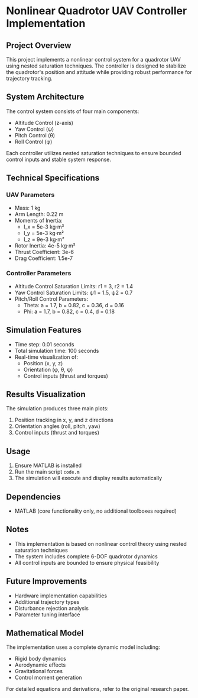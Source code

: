 # Nonlinear Quadrotor UAV Controller Implementation

## Project Overview
This project implements a nonlinear control system for a quadrotor UAV using nested saturation techniques. The controller is designed to stabilize the quadrotor's position and attitude while providing robust performance for trajectory tracking.

## System Architecture
The control system consists of four main components:
- Altitude Control (z-axis)
- Yaw Control (ψ)
- Pitch Control (θ)
- Roll Control (φ)

Each controller utilizes nested saturation techniques to ensure bounded control inputs and stable system response.

## Technical Specifications

### UAV Parameters
- Mass: 1 kg
- Arm Length: 0.22 m
- Moments of Inertia:
  - I_x = 5e-3 kg⋅m²
  - I_y = 5e-3 kg⋅m²
  - I_z = 9e-3 kg⋅m²
- Rotor Inertia: 4e-5 kg⋅m²
- Thrust Coefficient: 3e-6
- Drag Coefficient: 1.5e-7

### Controller Parameters
- Altitude Control Saturation Limits: r1 = 3, r2 = 1.4
- Yaw Control Saturation Limits: ψ1 = 1.5, ψ2 = 0.7
- Pitch/Roll Control Parameters:
  - Theta: a = 1.7, b = 0.82, c = 0.36, d = 0.16
  - Phi: a = 1.7, b = 0.82, c = 0.4, d = 0.18

## Simulation Features
- Time step: 0.01 seconds
- Total simulation time: 100 seconds
- Real-time visualization of:
  - Position (x, y, z)
  - Orientation (φ, θ, ψ)
  - Control inputs (thrust and torques)

## Results Visualization
The simulation produces three main plots:
1. Position tracking in x, y, and z directions
2. Orientation angles (roll, pitch, yaw)
3. Control inputs (thrust and torques)

## Usage
1. Ensure MATLAB is installed
2. Run the main script `code.m`
3. The simulation will execute and display results automatically

## Dependencies
- MATLAB (core functionality only, no additional toolboxes required)

## Notes
- This implementation is based on nonlinear control theory using nested saturation techniques
- The system includes complete 6-DOF quadrotor dynamics
- All control inputs are bounded to ensure physical feasibility

## Future Improvements
- Hardware implementation capabilities
- Additional trajectory types
- Disturbance rejection analysis
- Parameter tuning interface

## Mathematical Model
The implementation uses a complete dynamic model including:
- Rigid body dynamics
- Aerodynamic effects
- Gravitational forces
- Control moment generation

For detailed equations and derivations, refer to the original research paper.
